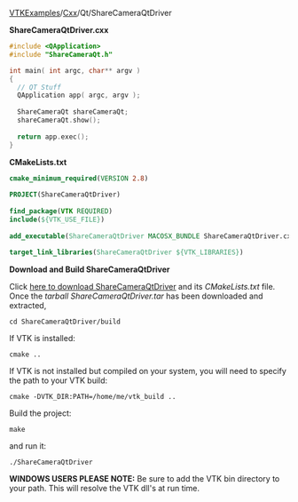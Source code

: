 [VTKExamples](/home/)/[Cxx](/Cxx)/Qt/ShareCameraQtDriver

**ShareCameraQtDriver.cxx**
```c++
#include <QApplication>
#include "ShareCameraQt.h"

int main( int argc, char** argv )
{
  // QT Stuff
  QApplication app( argc, argv );
  
  ShareCameraQt shareCameraQt;
  shareCameraQt.show();
  
  return app.exec();
}
```
**CMakeLists.txt**
```cmake
cmake_minimum_required(VERSION 2.8)
 
PROJECT(ShareCameraQtDriver)
 
find_package(VTK REQUIRED)
include(${VTK_USE_FILE})
 
add_executable(ShareCameraQtDriver MACOSX_BUNDLE ShareCameraQtDriver.cxx)
 
target_link_libraries(ShareCameraQtDriver ${VTK_LIBRARIES})
```

**Download and Build ShareCameraQtDriver**

Click [here to download ShareCameraQtDriver](https://github.com/lorensen/VTKWikiExamplesTarballs/raw/master/ShareCameraQtDriver.tar) and its *CMakeLists.txt* file.
Once the *tarball ShareCameraQtDriver.tar* has been downloaded and extracted,
```
cd ShareCameraQtDriver/build 
```
If VTK is installed:
```
cmake ..
```
If VTK is not installed but compiled on your system, you will need to specify the path to your VTK build:
```
cmake -DVTK_DIR:PATH=/home/me/vtk_build ..
```
Build the project:
```
make
```
and run it:
```
./ShareCameraQtDriver
```
**WINDOWS USERS PLEASE NOTE:** Be sure to add the VTK bin directory to your path. This will resolve the VTK dll's at run time.

